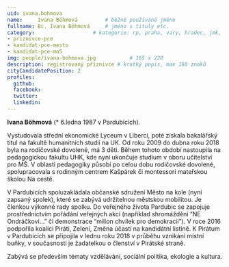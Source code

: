 ```yaml
---
uid: ivana.bohmova
name:     Ivana Böhmová   		# běžně používáné jméno
fullname: Bc. Ivana Böhmová		# jméno s tituly etc.
category:             		# kategorie: rp, praha, vary, hradec, jmk, senat
- priznivce-pce
- kandidat-pce-mesto
- kandidat-pce-mo5
img: people/ivana-bohmova.jpg           # 165 x 220
description: registrovaný příznivce # kratký popis, max 160 znaků
cityCandidatePosition: 2
profiles:
  github:
  facebook:
  twitter:
  linkedin:
---
```

**Ivana Böhmová** (* 6.ledna 1987 v Pardubicích).

Vystudovala střední ekonomické Lyceum v Liberci, poté získala bakalářský titul na fakultě humanitních studií na UK. Od roku 2009 do dubna roku 2018 byla na rodičovské dovolené, má 3 děti. Během tohoto období nastoupila na pedagogickou fakultu UHK, kde nyní ukončuje studium v oboru učitelství pro MŠ. V oblasti pedagogiky působí po celou dobu rodičovské dovolené, spolupracovala s rodinným centrem Kašpárek či montessori mateřskou školou Na cestě.

V Pardubicích spoluzakládala občanské sdružení Město na kole (nyní zapsaný spolek), které se zabývá udržitelnou městskou mobilitou. Je členkou výkonné rady spolku. Do veřejného života Pardubic se zapojuje prostřednictvím pořádání veřejných akcí (například shromáždění “NE Ondráčkovi…” či demonstrace “milion chvilek pro demokracii”). V roce 2016 podpořila koalici Piráti, Zelení, Změna účastí na kandidátní listině. K Pirátum v Pardubicích se připojila v lednu roku 2018 v průběhu vznikání místní buňky, v současnosti je žadatelkou o členství v Pirátské straně.

Zabývá se především tématy vzdělávání, sociální politika, ekologie a kultura.
